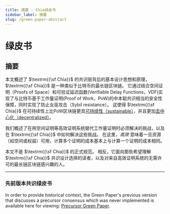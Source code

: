 ```yaml
---
title: 摘要 - Chia绿皮书
sidebar_label: 摘要
slug: /green-paper-abstract
---
```


# 绿皮书

## 摘要

本文概述了 $\textrm{{\sf Chia}}$ 的共识层背后的基本设计思想和原理，$\textrm{{\sf Chia}}$ 是一种类似于比特币的最长链区块链。 它通过结合空间证明（Proofs of Space）和可验证延迟函数(Verifiable Delay Functions，VDF)实现了与比特币基于工作量证明(Proof of Work，PoW)的中本聪共识相当的安全性保障，同时实现了防止女巫攻击（Sybil resistance）。 这使得 $\textrm{{\sf Chia}}$ 在可持续性上比PoW区块链更具[可持续性（sustainable）](https://chiapower.org/)，并且更加[去中心化（decentralized）](https://xch.farm/decentralization/)。

我们概述了在用空间证明等高效证明系统替代工作量证明时必须解决的挑战，以及在 $\textrm{{\sf Chia}}$ 中如何解决这些挑战。 在这里，_高效_ 意味着一旦资源（如空间或权益）可用，计算多个证明的成本基本上与计算一个证明的成本相同。

本文不是 $\textrm{{\sf Chia}}$ 的正式规范。 相反，它面向那些希望理解 $\textrm{{\sf Chia}}$ 共识设计选择的读者，以及对来自高效证明系统的无需许可的最长链区块链感兴趣的人。

---

### 先前版本共识绿皮书

In order to provide historical context, the Green Paper's previous version that discusses a precursor consensus which was never implemented is available here for viewing: [Precursor Green Paper](https://docs.chia.net/files/Precursor-ChiaGreenPaper.pdf).
